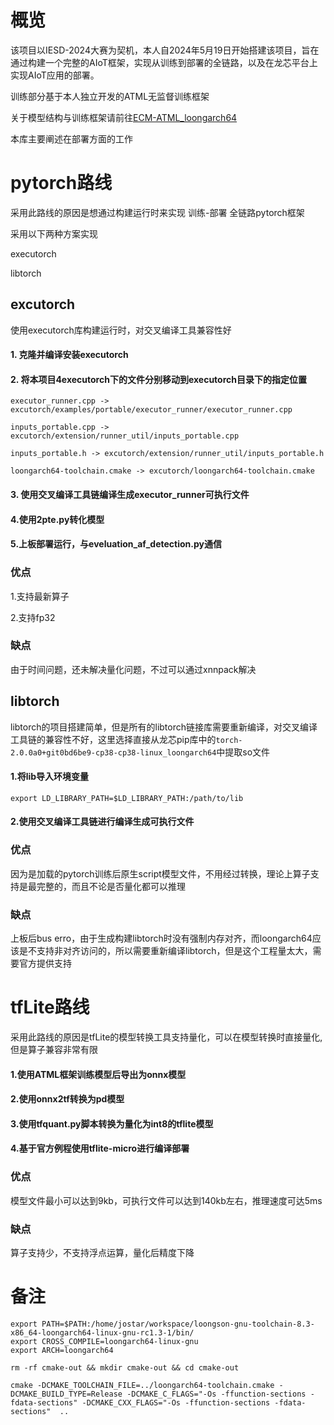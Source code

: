 # 概览

该项目以IESD-2024大赛为契机，本人自2024年5月19日开始搭建该项目，旨在通过构建一个完整的AIoT框架，实现从训练到部署的全链路，以及在龙芯平台上实现AIoT应用的部署。

训练部分基于本人独立开发的ATML无监督训练框架

关于模型结构与训练框架请前往[ECM-ATML_loongarch64](https://github.com/JokerJostar/ECM-ATML_loongarch64)

本库主要阐述在部署方面的工作


# pytorch路线

采用此路线的原因是想通过构建运行时来实现  训练-部署 全链路pytorch框架


采用以下两种方案实现

executorch

libtorch

## excutorch

使用executorch库构建运行时，对交叉编译工具兼容性好

#### 1. 克隆并编译安装executorch

#### 2. 将本项目4executorch下的文件分别移动到executorch目录下的指定位置

``executor_runner.cpp -> excutorch/examples/portable/executor_runner/executor_runner.cpp``

``inputs_portable.cpp -> excutorch/extension/runner_util/inputs_portable.cpp``

``inputs_portable.h -> excutorch/extension/runner_util/inputs_portable.h``

``loongarch64-toolchain.cmake -> excutorch/loongarch64-toolchain.cmake``

#### 3. 使用交叉编译工具链编译生成executor_runner可执行文件


#### 4.使用2pte.py转化模型

#### 5.上板部署运行，与eveluation_af_detection.py通信

### 优点

1.支持最新算子

2.支持fp32

### 缺点

由于时间问题，还未解决量化问题，不过可以通过xnnpack解决


## libtorch

libtorch的项目搭建简单，但是所有的libtorch链接库需要重新编译，对交叉编译工具链的兼容性不好，这里选择直接从龙芯pip库中的```torch-2.0.0a0+git0bd6be9-cp38-cp38-linux_loongarch64```中提取so文件

#### 1.将lib导入环境变量

```export LD_LIBRARY_PATH=$LD_LIBRARY_PATH:/path/to/lib```

#### 2.使用交叉编译工具链进行编译生成可执行文件

### 优点

因为是加载的pytorch训练后原生script模型文件，不用经过转换，理论上算子支持是最完整的，而且不论是否量化都可以推理

### 缺点

上板后bus erro，由于生成构建libtorch时没有强制内存对齐，而loongarch64应该是不支持非对齐访问的，所以需要重新编译libtorch，但是这个工程量太大，需要官方提供支持


# tfLite路线

采用此路线的原因是tfLite的模型转换工具支持量化，可以在模型转换时直接量化,但是算子兼容非常有限

#### 1.使用ATML框架训练模型后导出为onnx模型

#### 2.使用onnx2tf转换为pd模型

#### 3.使用tfquant.py脚本转换为量化为int8的tflite模型

#### 4.基于官方例程使用tflite-micro进行编译部署

### 优点

模型文件最小可以达到9kb，可执行文件可以达到140kb左右，推理速度可达5ms

### 缺点

算子支持少，不支持浮点运算，量化后精度下降



















































































# 备注

```
export PATH=$PATH:/home/jostar/workspace/loongson-gnu-toolchain-8.3-x86_64-loongarch64-linux-gnu-rc1.3-1/bin/
export CROSS_COMPILE=loongarch64-linux-gnu
export ARCH=loongarch64
```
```
rm -rf cmake-out && mkdir cmake-out && cd cmake-out
```


```
cmake -DCMAKE_TOOLCHAIN_FILE=../loongarch64-toolchain.cmake -DCMAKE_BUILD_TYPE=Release -DCMAKE_C_FLAGS="-Os -ffunction-sections -fdata-sections" -DCMAKE_CXX_FLAGS="-Os -ffunction-sections -fdata-sections"  ..
```
